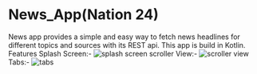 # News_App(Nation 24)
News app provides a simple and easy way to fetch news headlines for different topics and sources with its REST api. This app is build in Kotlin.
Features
Splash Screen:-
![splash screen](https://user-images.githubusercontent.com/84625527/150353342-28c6c902-a237-4c61-815e-1cb18b50080b.jpeg)
scroller View:-
![scroller view](https://user-images.githubusercontent.com/84625527/150353656-93de7e60-7bd9-4500-8092-0947092eea37.jpeg)
Tabs:-
![tabs](https://user-images.githubusercontent.com/84625527/150353768-5ba425d4-c9d8-447b-ab03-58708a460e4c.jpeg)
